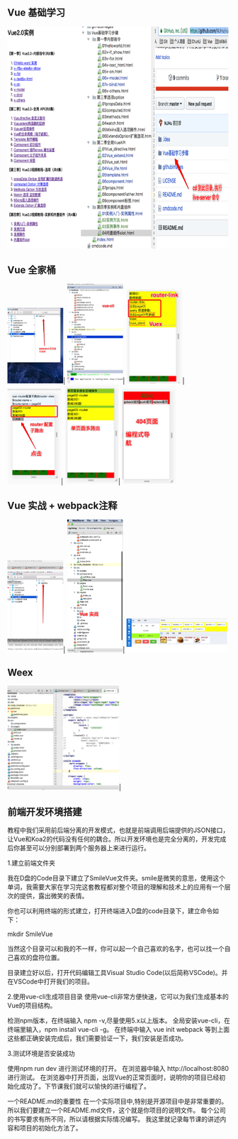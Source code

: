 ## Vue 基础学习

<div>
<img src="./githubimages/jichudemo.png" width="33%" height="500px"><img src="./githubimages/jicchumulu.jpg" width="33%" height="500px"><img src="./githubimages/Snip20180302_25.png" width="33%" height="500px">
</div>


## Vue 全家桶

<div>
<img src="/githubimages/Snip20180306_6.png" width="25%">|
<img src="./githubimages/Snip20180306_13.png" width="25%">|
<img src="./githubimages/Snip20180306_7.png" width="25%">|
<img src="./githubimages/Snip20180306_8.png" width="24%">|
<img src="./githubimages/Snip20180306_9.png" width="24%">|
<img src="./githubimages/Snip20180306_11.png" width="24%">
</div>

## Vue 实战 + webpack注释

<div>
<img src="./githubimages/Snip20180313_1.png" width="25%">|
<img src="./githubimages/Snip20180313_2.png" width="25%">|
<img src="./githubimages/Snip20180313_4.png" width="45%">
</div>

## Weex

<div>
<img src="./githubimages/Snip20180327_4.png" width="50%">|
</div>


## 前端开发环境搭建

教程中我们采用前后端分离的开发模式，也就是前端调用后端提供的JSON接口，让Vue和Koa2的代码没有任何的耦合。所以开发环境也是完全分离的，开发完成后你甚至可以分别部署到两个服务器上来进行运行。

1.建立前端文件夹

我在D盘的Code目录下建立了SmileVue文件夹。smile是微笑的意思，使用这个单词，我需要大家在学习完这套教程都对整个项目的理解和技术上的应用有一个层次的提供，露出微笑的表情。

你也可以利用终端的形式建立，打开终端进入D盘的code目录下，建立命令如下：

mkdir SmileVue

当然这个目录可以和我的不一样，你可以起一个自己喜欢的名字，也可以找一个自己喜欢的盘符位置。

目录建立好以后，打开代码编辑工具Visual Studio Code(以后简称VSCode)。并在VSCode中打开我们的项目。

2.使用vue-cli生成项目目录
使用vue-cli非常方便快速，它可以为我们生成基本的Vue的项目结构。

检测npm版本，在终端输入 npm -v,尽量使用5.x以上版本。
全局安装vue-cli，在终端里输入，npm install vue-cli -g。
在终端中输入 vue init webpack
等到上面这些都正确安装完成后，我们需要验证一下，我们安装是否成功。

3.测试环境是否安装成功

使用npm run dev 进行测试环境的打开。
在浏览器中输入 http://localhost:8080 进行测试。
在浏览器中打开页面，出现Vue的正常页面时，说明你的项目已经初始化成功了。下节课我们就可以愉快的进行编程了。

一个README.md的重要性
在一个实际项目中,特别是开源项目中是非常重要的。
所以我们要建立一个README.md文件，这个就是你项目的说明文件。
每个公司的书写要求有所不同，所以请根据实际情况编写。
我这里就记录每节课的讲述内容和项目的初始化方法了。
